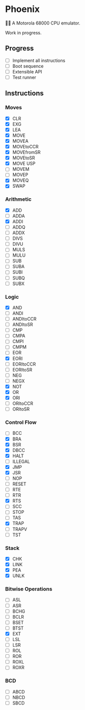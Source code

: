 # Phoenix

🐦‍🔥
A Motorola 68000 CPU emulator.

Work in progress.

## Progress

-   [ ] Implement all instructions
-   [ ] Boot sequence
-   [ ] Extensible API
-   [ ] Test runner

## Instructions

### Moves

-   [x] CLR
-   [x] EXG
-   [x] LEA
-   [x] MOVE
-   [x] MOVEA
-   [x] MOVEtoCCR
-   [x] MOVEfromSR
-   [x] MOVEtoSR
-   [x] MOVE USP
-   [ ] MOVEM
-   [ ] MOVEP
-   [x] MOVEQ
-   [x] SWAP

### Arithmetic

-   [x] ADD
-   [ ] ADDA
-   [x] ADDI
-   [ ] ADDQ
-   [ ] ADDX
-   [ ] DIVS
-   [ ] DIVU
-   [ ] MULS
-   [ ] MULU
-   [ ] SUB
-   [ ] SUBA
-   [ ] SUBI
-   [ ] SUBQ
-   [ ] SUBX

### Logic

-   [x] AND
-   [ ] ANDI
-   [ ] ANDItoCCR
-   [ ] ANDItoSR
-   [ ] CMP
-   [ ] CMPA
-   [ ] CMPI
-   [ ] CMPM
-   [ ] EOR
-   [x] EORI
-   [ ] EORItoCCR
-   [ ] EORItoSR
-   [ ] NEG
-   [ ] NEGX
-   [x] NOT
-   [x] OR
-   [x] ORI
-   [ ] ORItoCCR
-   [ ] ORItoSR

### Control Flow

-   [ ] BCC
-   [x] BRA
-   [x] BSR
-   [x] DBCC
-   [x] HALT
-   [ ] ILLEGAL
-   [x] JMP
-   [x] JSR
-   [ ] NOP
-   [ ] RESET
-   [ ] RTE
-   [ ] RTR
-   [x] RTS
-   [ ] SCC
-   [ ] STOP
-   [ ] TAS
-   [x] TRAP
-   [ ] TRAPV
-   [ ] TST

### Stack

-   [x] CHK
-   [x] LINK
-   [x] PEA
-   [x] UNLK

### Bitwise Operations

-   [ ] ASL
-   [ ] ASR
-   [ ] BCHG
-   [ ] BCLR
-   [ ] BSET
-   [ ] BTST
-   [x] EXT
-   [ ] LSL
-   [ ] LSR
-   [ ] ROL
-   [ ] ROR
-   [ ] ROXL
-   [ ] ROXR

### BCD

-   [ ] ABCD
-   [ ] NBCD
-   [ ] SBCD
